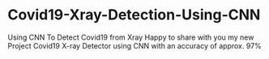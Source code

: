 # Covid19-Xray-Detection-Using-CNN
Using CNN To Detect Covid19 from Xray
Happy to share with you my new Project Covid19 X-ray Detector using CNN
with an accuracy of approx. 97%
